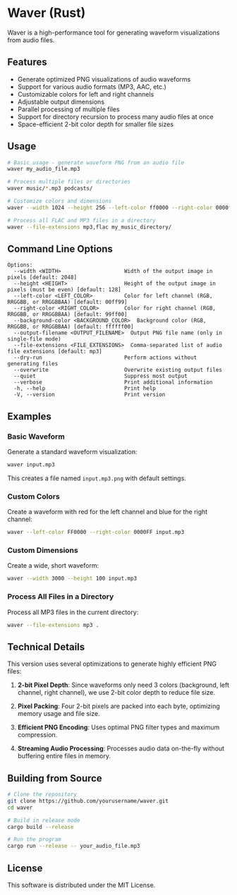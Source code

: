 # Waver (Rust)

Waver is a high-performance tool for generating waveform visualizations from audio files.

## Features

- Generate optimized PNG visualizations of audio waveforms
- Support for various audio formats (MP3, AAC, etc.)
- Customizable colors for left and right channels
- Adjustable output dimensions
- Parallel processing of multiple files
- Support for directory recursion to process many audio files at once
- Space-efficient 2-bit color depth for smaller file sizes

## Usage

```bash
# Basic usage - generate waveform PNG from an audio file
waver my_audio_file.mp3

# Process multiple files or directories
waver music/*.mp3 podcasts/

# Customize colors and dimensions
waver --width 1024 --height 256 --left-color ff0000 --right-color 0000ff my_audio_file.mp3

# Process all FLAC and MP3 files in a directory
waver --file-extensions mp3,flac my_music_directory/
```

## Command Line Options

```
Options:
  --width <WIDTH>                    Width of the output image in pixels [default: 2048]
  --height <HEIGHT>                  Height of the output image in pixels (must be even) [default: 128]
  --left-color <LEFT_COLOR>          Color for left channel (RGB, RRGGBB, or RRGGBBAA) [default: 00ff99]
  --right-color <RIGHT_COLOR>        Color for right channel (RGB, RRGGBB, or RRGGBBAA) [default: 99ff00]
  --background-color <BACKGROUND_COLOR>  Background color (RGB, RRGGBB, or RRGGBBAA) [default: ffffff00]
  --output-filename <OUTPUT_FILENAME>  Output PNG file name (only in single-file mode)
  --file-extensions <FILE_EXTENSIONS>  Comma-separated list of audio file extensions [default: mp3]
  --dry-run                          Perform actions without generating files
  --overwrite                        Overwrite existing output files
  --quiet                            Suppress most output
  --verbose                          Print additional information
  -h, --help                         Print help
  -V, --version                      Print version
```

## Examples

### Basic Waveform

Generate a standard waveform visualization:

```bash
waver input.mp3
```

This creates a file named `input.mp3.png` with default settings.

### Custom Colors

Create a waveform with red for the left channel and blue for the right channel:

```bash
waver --left-color FF0000 --right-color 0000FF input.mp3
```

### Custom Dimensions

Create a wide, short waveform:

```bash
waver --width 3000 --height 100 input.mp3
```

### Process All Files in a Directory

Process all MP3 files in the current directory:

```bash
waver --file-extensions mp3 .
```

## Technical Details

This version uses several optimizations to generate highly efficient PNG files:

1. **2-bit Pixel Depth**: Since waveforms only need 3 colors (background, left channel, right channel), we use 2-bit color depth to reduce file size.

2. **Pixel Packing**: Four 2-bit pixels are packed into each byte, optimizing memory usage and file size.

3. **Efficient PNG Encoding**: Uses optimal PNG filter types and maximum compression.

4. **Streaming Audio Processing**: Processes audio data on-the-fly without buffering entire files in memory.

## Building from Source

```bash
# Clone the repository
git clone https://github.com/yourusername/waver.git
cd waver

# Build in release mode
cargo build --release

# Run the program
cargo run --release -- your_audio_file.mp3
```

## License

This software is distributed under the MIT License.
